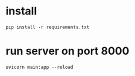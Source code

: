 # install
```angular2html
pip install -r requirements.txt
```

# run server on port 8000
```angular2html
uvicorn main:app --reload
```
